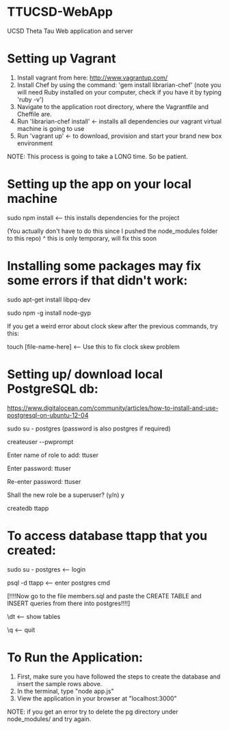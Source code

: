 TTUCSD-WebApp
=============

UCSD Theta Tau Web application and server

Setting up Vagrant
========================================
1. Install vagrant from here:  http://www.vagrantup.com/
2. Install Chef by using the command: 'gem install librarian-chef' 
(note you will need Ruby installed on your computer, check if you have it by typing 'ruby -v')
3. Navigate to the application root directory, where the Vagrantfile and Cheffile are.
4. Run 'librarian-chef install' <- installs all dependencies our vagrant virtual machine is going to use
5. Run 'vagrant up' <- to download, provision and start your brand new box environment

NOTE: This process is going to take a LONG time.  So be patient.


Setting up the app on your local machine
========================================
sudo npm install <-- this installs dependencies for the project

(You actually don't have to do this since I pushed the node_modules folder to this repo)
^ this is only temporary, will fix this soon


Installing some packages may fix some errors if that didn't work:
===============================
sudo apt-get install libpq-dev

sudo npm -g install node-gyp



If you get a weird error about clock skew after the previous commands, try this:

touch [file-name-here] <-- Use this to fix clock skew problem



Setting up/ download local PostgreSQL db:
======================
https://www.digitalocean.com/community/articles/how-to-install-and-use-postgresql-on-ubuntu-12-04

sudo su - postgres (password is also postgres if required)

createuser --pwprompt

Enter name of role to add: ttuser

Enter password: ttuser

Re-enter password: ttuser

Shall the new role be a superuser? (y/n) y 

createdb ttapp



To access database ttapp that you created:
==========================================

sudo su - postgres <-- login

psql -d ttapp <-- enter postgres cmd

[!!!!Now go to the file members.sql and paste the CREATE TABLE and INSERT queries from there into postgres!!!!]

\dt <-- show tables

\q  <-- quit


To Run the Application:
==========================================
1. First, make sure you have followed the steps to create the database and insert the sample rows above.
2. In the terminal, type "node app.js"
3. View the application in your browser at "localhost:3000"

NOTE: if you get an error try to delete the pg directory under node_modules/ and try again.
